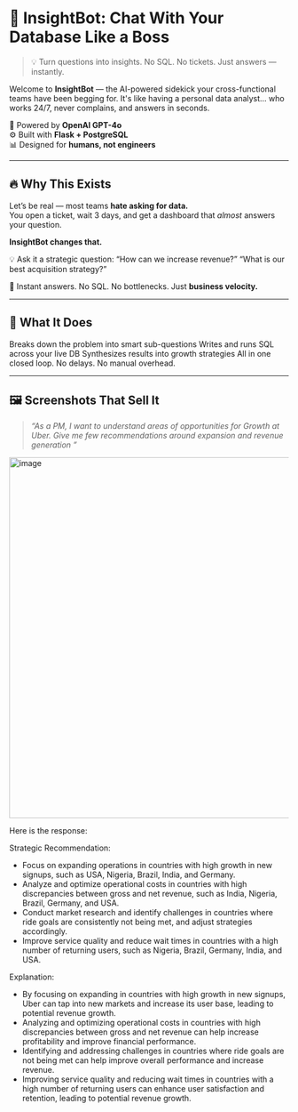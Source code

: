 # 🚀 InsightBot: Chat With Your Database Like a Boss

> 💡 Turn questions into insights. No SQL. No tickets. Just answers — instantly.

Welcome to **InsightBot** — the AI-powered sidekick your cross-functional teams have been begging for. It's like having a personal data analyst… who works 24/7, never complains, and answers in seconds.

🔮 Powered by **OpenAI GPT-4o**  
⚙️ Built with **Flask + PostgreSQL**  
📊 Designed for **humans, not engineers**

---

## 🔥 Why This Exists

Let’s be real — most teams **hate asking for data.**  
You open a ticket, wait 3 days, and get a dashboard that *almost* answers your question.

**InsightBot changes that.**  

💡 Ask it a strategic question:
“How can we increase revenue?”
“What is our best acquisition strategy?”

🎯 Instant answers. No SQL. No bottlenecks. Just **business velocity.**

---

## 🧠 What It Does

Breaks down the problem into smart sub-questions
Writes and runs SQL across your live DB
Synthesizes results into growth strategies
All in one closed loop. No delays. No manual overhead.

---

## 🖼️ Screenshots That Sell It

> _“As a PM, I want to understand areas of opportunities for Growth at Uber. Give me few recommendations around expansion and revenue generation ”_  
<img width="649" alt="image" src="https://github.com/user-attachments/assets/736ed5d0-3920-4af7-ae07-b7c468a0f4c5" />

Here is the response:

Strategic Recommendation:

- Focus on expanding operations in countries with high growth in new signups, such as USA, Nigeria, Brazil, India, and Germany.
- Analyze and optimize operational costs in countries with high discrepancies between gross and net revenue, such as India, Nigeria, Brazil, Germany, and USA.
- Conduct market research and identify challenges in countries where ride goals are consistently not being met, and adjust strategies accordingly.
- Improve service quality and reduce wait times in countries with a high number of returning users, such as Nigeria, Brazil, Germany, India, and USA.

Explanation:

- By focusing on expanding in countries with high growth in new signups, Uber can tap into new markets and increase its user base, leading to potential revenue growth.
- Analyzing and optimizing operational costs in countries with high discrepancies between gross and net revenue can help increase profitability and improve financial performance.
- Identifying and addressing challenges in countries where ride goals are not being met can help improve overall performance and increase revenue.
- Improving service quality and reducing wait times in countries with a high number of returning users can enhance user satisfaction and retention, leading to potential revenue growth.


